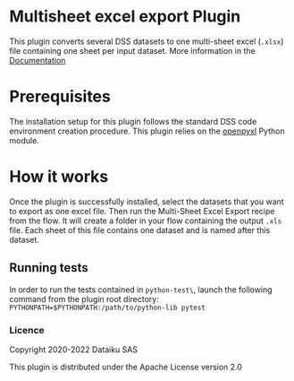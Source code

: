 # Multisheet excel export Plugin

This plugin converts several DSS datasets to one multi-sheet excel (`.xlsx`) file containing one sheet per input dataset.
More information in the [Documentation](https://www.dataiku.com/product/plugins/multisheet-excel-export/)

# Prerequisites

The installation setup for this plugin follows the standard DSS code environment creation procedure.
This plugin relies on the [openpyxl](https://openpyxl.readthedocs.io/en/stable/) Python module.

# How it works

Once the plugin is successfully installed, select the datasets that you want to export as one excel file. 
Then run the Multi-Sheet Excel Export recipe from the flow. 
It will create a folder in your flow containing the output `.xls` file. Each sheet of this file contains one dataset and is named after this dataset.
 
## Running tests

In order to run the tests contained in `python-test\`, launch the following command from the plugin root directory: 
`PYTHONPATH=$PYTHONPATH:/path/to/python-lib pytest`


### Licence

Copyright 2020-2022 Dataiku SAS

This plugin is distributed under the Apache License version 2.0